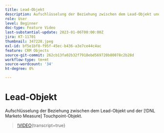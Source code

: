 ```yaml
---
title: Lead-Objekt
description: Aufschlüsselung der Beziehung zwischen dem Lead-Objekt und der [!DNL Marketo Measure] Touchpoint-Objekt.
role: User
level: Beginner
doc-type: Feature Video
last-substantial-update: 2023-01-06T00:00:00Z
jira: KT-11701
thumbnail: 347228.jpeg
exl-id: bf5e1bf8-f95f-45ec-b436-a3e7ce44c4ac
feature: CRM Objects
source-git-commit: 262cb13fa02b32f7918ebd569720b80078c2b28d
workflow-type: tm+mt
source-wordcount: '34'
ht-degree: 0%

---
```


# Lead-Objekt

Aufschlüsselung der Beziehung zwischen dem Lead-Objekt und der [!DNL Marketo Measure] Touchpoint-Objekt.

>[!VIDEO](https://video.tv.adobe.com/v/347228/?learn=on){transcript=true}
